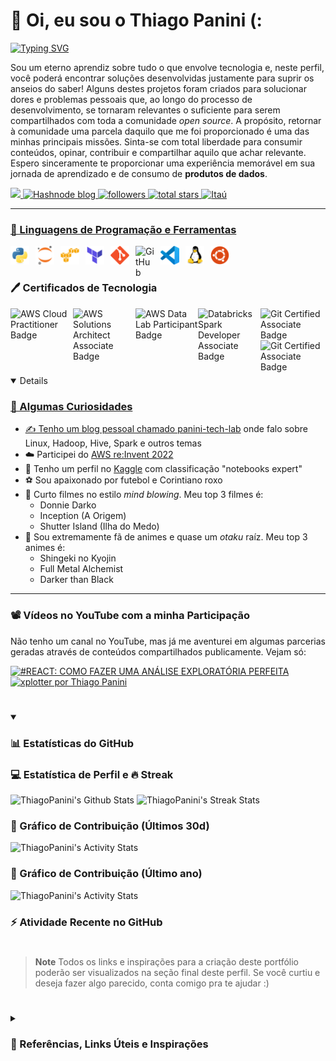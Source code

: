 # 🎲 Oi, eu sou o Thiago Panini (:
  
<p align="left">
  <a href="https://git.io/typing-svg">
    <img src="https://readme-typing-svg.demolab.com?font=Consolas&pause=1000&color=FE209B&width=500&height=45&lines=Engenheiro+de+Analytics+apaixonado+por+dados;Um+life+long+learner+em+aprendizado+contínuo;Contribuindo+com+a+comunidade+open+source" alt="Typing SVG" /></a>
</p>

Sou um eterno aprendiz sobre tudo o que envolve tecnologia e, neste perfil, você poderá encontrar soluções desenvolvidas justamente para suprir os anseios do saber! Alguns destes projetos foram criados para solucionar dores e problemas pessoais que, ao longo do processo de desenvolvimento, se tornaram relevantes o suficiente para serem compartilhados com toda a comunidade _open source_. A propósito, retornar à comunidade uma parcela daquilo que me foi proporcionado é uma das minhas principais missões. Sinta-se com total liberdade para consumir conteúdos, opinar, contribuir e compartilhar aquilo que achar relevante. Espero sinceramente te proporcionar uma experiência memorável em sua jornada de aprendizado e de consumo de **produtos de dados**.

<p align="left">
  
  <a href="https://www.linkedin.com/in/thiago-panini/" target="_blank">
    <img src="https://img.shields.io/badge/-LinkedIn-%230077B5?style=for-the-badge&logo=linkedin&logoColor=white" target="_blank">
  </a> 
  
  <a href="https://panini.hashnode.dev/">
    <img alt="Hashnode blog" title="Hashnode blog" src="https://custom-icon-badges.demolab.com/static/v1?logo=hashnode-blog&label=panini-tech-lab&message=blog&labelColor=1836B4&color=1E40DB&style=for-the-badge"
  </a>
  
  <a href="https://github.com/ThiagoPanini?tab=followers">
    <img alt="followers" title="Follow me on Github" src="https://custom-icon-badges.demolab.com/github/followers/ThiagoPanini?color=673FCF&labelColor=542DB5&style=for-the-badge&logo=person-add&label=Follow&logoColor=white"/>
  </a>
  
  <a href="https://github.com/ThiagoPanini?tab=repositories&sort=stargazers">
    <img alt="total stars" title="Total stars on GitHub" src="https://custom-icon-badges.demolab.com/github/stars/ThiagoPanini?labelColor=9C2FA1&color=B437B9&style=for-the-badge&logo=star"/>
  </a>
  
  <a href="https://www.itau.com.br/">
    <img alt="Itaú" title="Itaú" src="https://custom-icon-badges.demolab.com/static/v1?logo=itau&label=working+@&message=itau&labelColor=E1017C&color=FE209B&style=for-the-badge"
  </a>
    
</p>

___

### 🧰 Linguagens de Programação e Ferramentas
    
<a href="https://www.python.org/"><img align="left" alt="Python" width="30px" style="padding-right:10px;" src="https://raw.githubusercontent.com/devicons/devicon/master/icons/python/python-original.svg"/></a>
<a href="https://jupyter.org/"><img align="left" alt="Jupyter" width="30px" style="padding-right:10px;" src="https://raw.githubusercontent.com/devicons/devicon/master/icons/jupyter/jupyter-original.svg"/></a>
<a href="https://aws.amazon.com/"><img align="left" alt="AWS" width="30px" style="padding-right:10px;" src="https://raw.githubusercontent.com/devicons/devicon/master/icons/amazonwebservices/amazonwebservices-original.svg"/></a>
<a href="https://www.terraform.io/"><img align="left" alt="Terraform" width="30px" style="padding-right:10px;" src="https://raw.githubusercontent.com/devicons/devicon/master/icons/terraform/terraform-original.svg"/></a>
<a href="https://git-scm.com/"><img align="left" alt="Git" width="30px" style="padding-right:10px;" src="https://raw.githubusercontent.com/devicons/devicon/master/icons/git/git-original.svg"/></a>
<a href="https://github.com/"><img align="left" alt="GitHub" width="30px" style="padding-right:10px;" src="https://user-images.githubusercontent.com/3369400/139447912-e0f43f33-6d9f-45f8-be46-2df5bbc91289.png"/></a>
<a href="https://code.visualstudio.com/"><img align="left" alt="VSCode" width="30px" style="padding-right:10px;" src="https://raw.githubusercontent.com/devicons/devicon/master/icons/vscode/vscode-original.svg"/></a>
<a href="https://www.linux.org/"><img align="left" alt="Linux" width="30px" style="padding-right:10px;" src="https://raw.githubusercontent.com/devicons/devicon/master/icons/linux/linux-original.svg"/></a>
<a href="https://ubuntu.com/"><img align="left" alt="Ubuntu" width="30px" style="padding-right:10px;" src="https://raw.githubusercontent.com/devicons/devicon/master/icons/ubuntu/ubuntu-plain.svg"/></a>

<br>
    
#

### 🖊️ Certificados de Tecnologia
    
<a href="https://www.credly.com/badges/f335a372-aa8d-4136-8d1e-9d1d2d9d2a38/public_url"><img src="https://images.credly.com/size/340x340/images/00634f82-b07f-4bbd-a6bb-53de397fc3a6/image.png" alt="AWS Cloud Practitioner Badge" align="left" width="100px">
<a href="https://www.credly.com/badges/8e6de88a-26c1-4c4f-ac54-7a0d7d97fe10/public_url"><img src="https://images.credly.com/size/340x340/images/0e284c3f-5164-4b21-8660-0d84737941bc/image.png" alt="AWS Solutions Architect Associate Badge" align="left" width="100px">
<a href="https://www.credly.com/badges/e5949fce-1c22-4bab-8f45-dff46640d228/public_url"><img src="https://i.imgur.com/wvK1S2e.png" alt="AWS Data Lab Participant Badge" align="left" width="100px">
<a href="https://credentials.databricks.com/f1bb0675-099c-491c-a49a-79d441e44cfa"><img src="https://api.accredible.com/v1/frontend/credential_website_embed_image/badge/59187797" alt="Databricks Spark Developer Associate Badge" align="left" width="100px">
<a href="https://www.credly.com/badges/7a88d71f-81be-4e21-8a63-7ddaff612bef/public_url"><img src="https://images.credly.com/size/340x340/images/6adcf7e5-c142-48d5-8033-9c7900de3f14/image.png" alt="Git Certified Associate Badge" align="left" width="100px">
<a href="https://www.credly.com/badges/c0805964-6faf-4910-a050-be3c71ebf95e/public_url"><img src="https://images.credly.com/size/340x340/images/14744318-8d6a-49c3-971d-6a4a0f524925/Certification_Designer_Core.png" alt="Git Certified Associate Badge" align="left" width="100px">



<br>
<br>
<br>
<br>

#
    
<details open>
  <summary><h3>🤔 Algumas Curiosidades</h3></summary>
  
  - ✍️ Tenho um blog pessoal chamado [panini-tech-lab](https://panini.hashnode.dev/) onde falo sobre Linux, Hadoop, Hive, Spark e outros temas
  - ☁️ Participei do [AWS re:Invent 2022](https://reinvent.awsevents.com/)
  - 🤖 Tenho um perfil no [Kaggle](https://www.kaggle.com/thiagopanini) com classificação "notebooks expert"
  - ⚽ Sou apaixonado por futebol e Corintiano roxo
  - 🤯 Curto filmes no estilo _mind blowing_. Meu top 3 filmes é:
    - Donnie Darko
    - Inception (A Origem)
    - Shutter Island (Ilha do Medo)
  - 🏯 Sou extremamente fã de animes e quase um _otaku_ raíz. Meu top 3 animes é:
    - Shingeki no Kyojin
    - Full Metal Alchemist
    - Darker than Black
 
  
</details>
    
___

### 📽️ Vídeos no YouTube com a minha Participação

Não tenho um canal no YouTube, mas já me aventurei em algumas parcerias geradas através de conteúdos compartilhados publicamente. Vejam só:

<!-- BEGIN YOUTUBE-CARDS -->
[![#REACT: COMO FAZER UMA ANÁLISE EXPLORATÓRIA PERFEITA](https://ytcards.demolab.com/?id=mQ9hffS6Au8&title=COMO+FAZER+UMA+ANALISE+EXPLORATORIA+PERFEITA&lang=eu&background_color=%230d1117&title_color=%23ffffff&stats_color=%23dedede&width=250&duration=647 "COMO FAZER UMA ANÁLISE EXPLORATÓRIA PERFEITA")](https://www.youtube.com/watch?v=mQ9hffS6Au8)
[![xplotter por Thiago Panini](https://ytcards.demolab.com/?id=mu82n6Vf9sw&title=xplotter+por+Thiago+Panini&background_color=%230d1117&title_color=%23ffffff&stats_color=%23dedede&width=250&duration=647 "Chego a tremer só de pensar em plotar: xplotter (Thiago Panini)")](https://www.youtube.com/watch?v=mu82n6Vf9sw)
<!-- END YOUTUBE-CARDS -->
    
#
    
<details open>
  <summary><h3>📊 Estatísticas do GitHub</h3></summary>
   
  <h3>💻 Estatística de Perfil e 🔥 Streak</h3>
  <img alt="ThiagoPanini's Github Stats" src="https://github-readme-stats-sigma-five.vercel.app/api/?username=ThiagoPanini&show_icons=true&theme=tokyonight&hide_border=true" height="165px"/></a>  
  <img alt="ThiagoPanini's Streak Stats" src="https://streak-stats.demolab.com/?user=ThiagoPanini&theme=tokyonight&hide_border=true" height="165px"/></a>
  <br/>
  
  <h3>💪 Gráfico de Contribuição (Últimos 30d)</h3>
  <img alt="ThiagoPanini's Activity Stats" src="https://github-readme-activity-graph.cyclic.app/graph/?username=ThiagoPanini&theme=tokyo-night&hide_border=true"/></a>
  <br/>
  
  <h3>🦾 Gráfico de Contribuição (Último ano)</h3>
  <img alt="ThiagoPanini's Activity Stats" src="http://github-profile-summary-cards.vercel.app/api/cards/profile-details?username=ThiagoPanini&theme=tokyonight&hide_border=true"/></a>
  <br>
  
  <h3>⚡ Atividade Recente no GitHub</h3>
  <!-- https://github.com/jamesgeorge007/github-activity-readme -->
  <!--START_SECTION:activity-->
    
</details>  
  
#

> **Note**
> Todos os links e inspirações para a criação deste portfólio poderão ser visualizados na seção final deste perfil. Se você curtiu e deseja fazer algo parecido, conta comigo pra te ajudar :)
  
#

<details>
  <summary><h3>🔗 Referências, Links Úteis e Inspirações</h3></summary>
   
  - Perfis dos devs [@ForrestKnight](https://github.com/forrestknight), [@DenverCoder1](https://github.com/DenverCoder1), [@CodeSTACKr](https://github.com/codeSTACKr), [@rishavchanda](https://github.com/rishavchanda), [@rafaballerini](https://github.com/rafaballerini) e [@arthurspk](https://github.com/arthurspk)
  - [DenverCoder1/readme-typing-svg](https://github.com/DenverCoder1/readme-typing-svg) para escrita dinâmica no início da página
  - [DenverCoder1/custom-icon-badges](https://github.com/DenverCoder1/custom-icon-badges) para criação de ícones customizados nas _badges_ (ex: hashnode e Itaú)
  - [devicons/devicon](https://github.com/devicons/devicon) para uso de ícones de tecnologias e ferramentas
  - [DenverCoder1/github-readme-youtube-cards](https://github.com/DenverCoder1/github-readme-youtube-cards) para personalização de cards de vídeos do YouTube
  - [anuraghazra/github-readme-stats](https://github.com/anuraghazra/github-readme-stats) para estatísticas de perfil e atividades do GitHub
  
</details>

  
